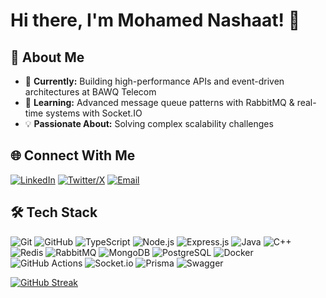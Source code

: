 # Hi there, I'm Mohamed Nashaat! 👋 

## 🚀 About Me 
- 🔭 **Currently:** Building high-performance APIs and event-driven architectures at BAWQ Telecom   
- 🌱 **Learning:** Advanced message queue patterns with RabbitMQ & real-time systems with Socket.IO 
- 💡 **Passionate About:** Solving complex scalability challenges 
  
## 🌐 Connect With Me
[![LinkedIn](https://img.shields.io/badge/LinkedIn-0077B5?style=for-the-badge&logo=linkedin&logoColor=white)](http://www.linkedin.com/in/mohamed-nashaat-jr)
[![Twitter/X](https://img.shields.io/badge/X-000000?style=for-the-badge&logo=x&logoColor=white)](https://x.com/nashaat_jr)
[![Email](https://img.shields.io/badge/-nashaatt661%40gmail.com-D14836?style=for-the-badge&logo=gmail&logoColor=white)](mailto:nashaatt661@gmail.com)

## 🛠️ Tech Stack
![Git](https://img.shields.io/badge/git-%23F05032.svg?style=for-the-badge&logo=git&logoColor=white)
![GitHub](https://img.shields.io/badge/github-%23121011.svg?style=for-the-badge&logo=github&logoColor=white)
![TypeScript](https://img.shields.io/badge/typescript-%23007ACC.svg?style=for-the-badge&logo=typescript&logoColor=white)
![Node.js](https://img.shields.io/badge/node.js-6DA55F?style=for-the-badge&logo=node.js&logoColor=white)
![Express.js](https://img.shields.io/badge/express.js-%23404d59.svg?style=for-the-badge&logo=express&logoColor=%2361DAFB)
![Java](https://img.shields.io/badge/java-%23ED8B00.svg?style=for-the-badge&logo=openjdk&logoColor=white)
![C++](https://img.shields.io/badge/c++-%2300599C.svg?style=for-the-badge&logo=c%2B%2B&logoColor=white)
![Redis](https://img.shields.io/badge/redis-%23DD0031.svg?style=for-the-badge&logo=redis&logoColor=white)
![RabbitMQ](https://img.shields.io/badge/rabbitmq-FF6600.svg?style=for-the-badge&logo=rabbitmq&logoColor=white)
![MongoDB](https://img.shields.io/badge/MongoDB-%234ea94b.svg?style=for-the-badge&logo=mongodb&logoColor=white)
![PostgreSQL](https://img.shields.io/badge/postgres-%23316192.svg?style=for-the-badge&logo=postgresql&logoColor=white)
![Docker](https://img.shields.io/badge/docker-%230db7ed.svg?style=for-the-badge&logo=docker&logoColor=white)
![GitHub Actions](https://img.shields.io/badge/github%20actions-%232671E5.svg?style=for-the-badge&logo=githubactions&logoColor=white)
![Socket.io](https://img.shields.io/badge/Socket.io-black?style=for-the-badge&logo=socket.io&badgeColor=010101)
![Prisma](https://img.shields.io/badge/Prisma-3982CE?style=for-the-badge&logo=Prisma&logoColor=white)
![Swagger](https://img.shields.io/badge/-Swagger-%23Clojure?style=for-the-badge&logo=swagger&logoColor=white)

[![GitHub Streak](https://github-readme-streak-stats.herokuapp.com?user=nashaat10&theme=tokyonight&hide_border=true)](https://git.io/streak-stats)


